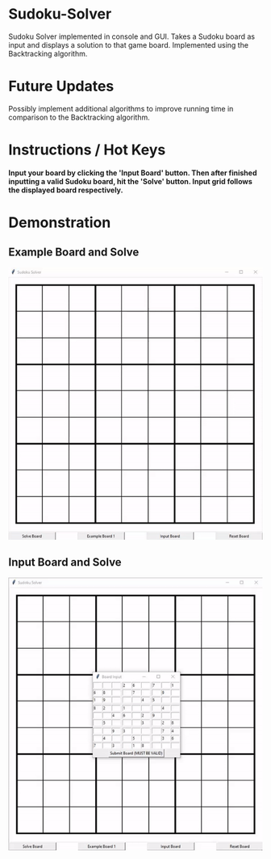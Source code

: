 # Sudoku-Solver
Sudoku Solver implemented in console and GUI. Takes a Sudoku board as input and displays a solution to that game board. Implemented
using the Backtracking algorithm.

# Future Updates
Possibly implement additional algorithms to improve running time in comparison to the Backtracking algorithm.

# Instructions / Hot Keys
<h4> Input your board by clicking the 'Input Board' button. Then after finished inputting a valid Sudoku board, hit the 'Solve' button.
Input grid follows the displayed board respectively. </h4>

# Demonstration #
## Example Board and Solve
<img src='Sudoku Solver Demo/solve.gif' title='Video Walkthrough' width='' alt='Video Walkthrough' />

## Input Board and Solve
<img src='Sudoku Solver Demo/input.gif' title='Video Walkthrough' width='' alt='Video Walkthrough' />
